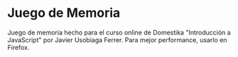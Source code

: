 # Juego de Memoria

<p>Juego de memoria hecho para el curso online de Domestika "Introducción a JavaScript" por Javier Usobiaga Ferrer. Para mejor performance, usarlo en Firefox.
